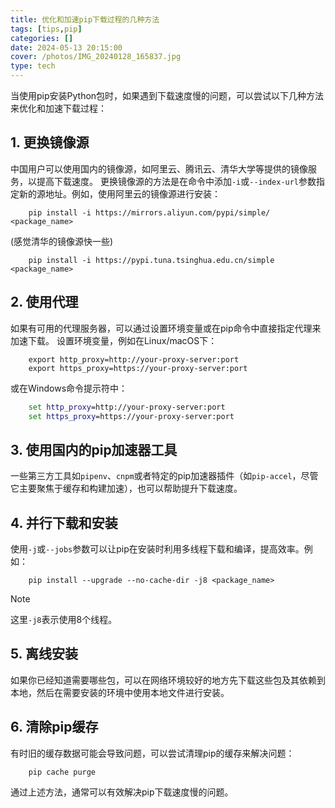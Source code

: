 ```yaml
---
title: 优化和加速pip下载过程的几种方法
tags: [tips,pip]
categories: []
date: 2024-05-13 20:15:00
cover: /photos/IMG_20240128_165837.jpg
type: tech
---
```

当使用pip安装Python包时，如果遇到下载速度慢的问题，可以尝试以下几种方法来优化和加速下载过程：

## 1. 更换镜像源
中国用户可以使用国内的镜像源，如阿里云、腾讯云、清华大学等提供的镜像服务，以提高下载速度。
更换镜像源的方法是在命令中添加`-i`或`--index-url`参数指定新的源地址。例如，使用阿里云的镜像源进行安装：

```shell
	pip install -i https://mirrors.aliyun.com/pypi/simple/ <package_name>
```
(感觉清华的镜像源快一些)

```shell
	pip install -i https://pypi.tuna.tsinghua.edu.cn/simple <package_name>
```

## 2. 使用代理

如果有可用的代理服务器，可以通过设置环境变量或在pip命令中直接指定代理来加速下载。
设置环境变量，例如在Linux/macOS下：

```shell     
	export http_proxy=http://your-proxy-server:port
	export https_proxy=https://your-proxy-server:port
```
或在Windows命令提示符中：

```cmd
	set http_proxy=http://your-proxy-server:port
	set https_proxy=https://your-proxy-server:port
```

## 3. 使用国内的pip加速器工具
一些第三方工具如`pipenv`、`cnpm`或者特定的pip加速器插件（如`pip-accel`，尽管它主要聚焦于缓存和构建加速），也可以帮助提升下载速度。

## 4. 并行下载和安装
使用`-j`或`--jobs`参数可以让pip在安装时利用多线程下载和编译，提高效率。例如：

```shell
	pip install --upgrade --no-cache-dir -j8 <package_name>
```

> [!NOTE]
>
> 这里`-j8`表示使用8个线程。

## 5. 离线安装

如果你已经知道需要哪些包，可以在网络环境较好的地方先下载这些包及其依赖到本地，然后在需要安装的环境中使用本地文件进行安装。

## 6. 清除pip缓存

有时旧的缓存数据可能会导致问题，可以尝试清理pip的缓存来解决问题：

```shell
	pip cache purge
```

通过上述方法，通常可以有效解决pip下载速度慢的问题。

